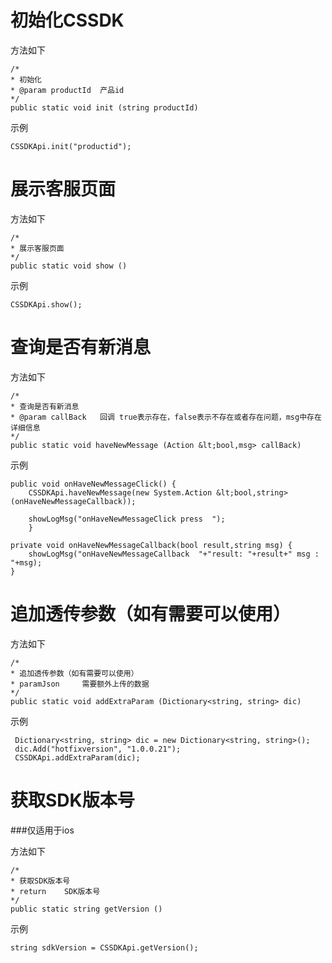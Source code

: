 # 初始化CSSDK

方法如下

```
/*
* 初始化
* @param productId	产品id
*/
public static void init (string productId) 
```
示例

```
CSSDKApi.init("productid");
```

# 展示客服页面

方法如下

```
/*
* 展示客服页面
*/
public static void show ()
```
示例

```
CSSDKApi.show();
```

# 查询是否有新消息

方法如下

```
/*
* 查询是否有新消息
* @param callBack	回调 true表示存在，false表示不存在或者存在问题，msg中存在详细信息
*/
public static void haveNewMessage (Action &lt;bool,msg> callBack)
```
示例

```
public void onHaveNewMessageClick() {
	CSSDKApi.haveNewMessage(new System.Action &lt;bool,string>(onHaveNewMessageCallback));

	showLogMsg("onHaveNewMessageClick press  ");
    }

private void onHaveNewMessageCallback(bool result,string msg) {
	showLogMsg("onHaveNewMessageCallback  "+"result: "+result+" msg : "+msg);
}
```

# 追加透传参数（如有需要可以使用）

方法如下

```
/*
* 追加透传参数（如有需要可以使用）
* paramJson		需要额外上传的数据
*/
public static void addExtraParam (Dictionary<string, string> dic)
```
示例

```
 Dictionary<string, string> dic = new Dictionary<string, string>();
 dic.Add("hotfixversion", "1.0.0.21");
 CSSDKApi.addExtraParam(dic);
```

# 获取SDK版本号

###仅适用于ios

方法如下

```
/*
* 获取SDK版本号
* return	SDK版本号
*/
public static string getVersion ()
```
示例

```
string sdkVersion = CSSDKApi.getVersion();
```
